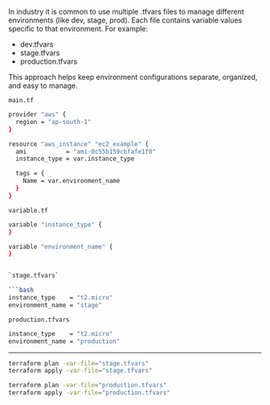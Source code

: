  In industry it is common to use multiple .tfvars files to manage different environments (like dev, stage, prod). Each file contains variable values specific to that environment. For example:

- dev.tfvars
- stage.tfvars
- production.tfvars

This approach helps keep environment configurations separate, organized, and easy to manage.





`main.tf`

```bash
provider "aws" {
  region = "ap-south-1"
}

resource "aws_instance" "ec2_example" {
  ami           = "ami-0c55b159cbfafe1f0"
  instance_type = var.instance_type

  tags = {
    Name = var.environment_name
  }
}
```

`variable.tf`


```bash
variable "instance_type" {
}

variable "environment_name" {
}


`stage.tfvars`

```bash
instance_type    = "t2.micro"
environment_name = "stage"
```


`production.tfvars`
```bash
instance_type    = "t2.micro"
environment_name = "production"
```

---


```bash
terraform plan -var-file="stage.tfvars"
terraform apply -var-file="stage.tfvars"
```

```bash
terraform plan -var-file="production.tfvars"
terraform apply -var-file="production.tfvars"
```

